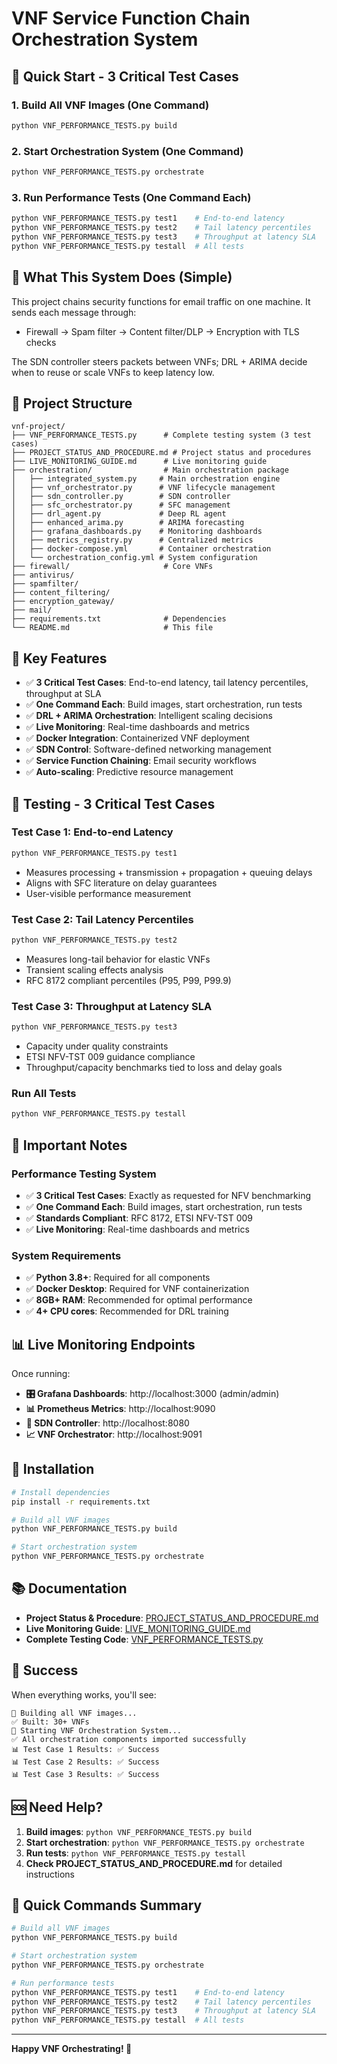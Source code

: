 # VNF Service Function Chain Orchestration System

## 🚀 **Quick Start - 3 Critical Test Cases**

### **1. Build All VNF Images (One Command)**
```bash
python VNF_PERFORMANCE_TESTS.py build
```

### **2. Start Orchestration System (One Command)**
```bash
python VNF_PERFORMANCE_TESTS.py orchestrate
```

### **3. Run Performance Tests (One Command Each)**
```bash
python VNF_PERFORMANCE_TESTS.py test1    # End-to-end latency
python VNF_PERFORMANCE_TESTS.py test2    # Tail latency percentiles
python VNF_PERFORMANCE_TESTS.py test3    # Throughput at latency SLA
python VNF_PERFORMANCE_TESTS.py testall  # All tests
```

## 🔧 **What This System Does (Simple)**

This project chains security functions for email traffic on one machine. It sends each message through:

- Firewall → Spam filter → Content filter/DLP → Encryption with TLS checks

The SDN controller steers packets between VNFs; DRL + ARIMA decide when to reuse or scale VNFs to keep latency low.

## 📁 **Project Structure**

```
vnf-project/
├── VNF_PERFORMANCE_TESTS.py      # Complete testing system (3 test cases)
├── PROJECT_STATUS_AND_PROCEDURE.md # Project status and procedures
├── LIVE_MONITORING_GUIDE.md      # Live monitoring guide
├── orchestration/                # Main orchestration package
│   ├── integrated_system.py     # Main orchestration engine
│   ├── vnf_orchestrator.py      # VNF lifecycle management
│   ├── sdn_controller.py        # SDN controller
│   ├── sfc_orchestrator.py      # SFC management
│   ├── drl_agent.py             # Deep RL agent
│   ├── enhanced_arima.py        # ARIMA forecasting
│   ├── grafana_dashboards.py    # Monitoring dashboards
│   ├── metrics_registry.py      # Centralized metrics
│   ├── docker-compose.yml       # Container orchestration
│   └── orchestration_config.yml # System configuration
├── firewall/                     # Core VNFs
├── antivirus/
├── spamfilter/
├── content_filtering/
├── encryption_gateway/
├── mail/
├── requirements.txt              # Dependencies
└── README.md                     # This file
```

## 🎯 **Key Features**

- ✅ **3 Critical Test Cases**: End-to-end latency, tail latency percentiles, throughput at SLA
- ✅ **One Command Each**: Build images, start orchestration, run tests
- ✅ **DRL + ARIMA Orchestration**: Intelligent scaling decisions
- ✅ **Live Monitoring**: Real-time dashboards and metrics
- ✅ **Docker Integration**: Containerized VNF deployment
- ✅ **SDN Control**: Software-defined networking management
- ✅ **Service Function Chaining**: Email security workflows
- ✅ **Auto-scaling**: Predictive resource management

## 🧪 **Testing - 3 Critical Test Cases**

### **Test Case 1: End-to-end Latency**
```bash
python VNF_PERFORMANCE_TESTS.py test1
```
- Measures processing + transmission + propagation + queuing delays
- Aligns with SFC literature on delay guarantees
- User-visible performance measurement

### **Test Case 2: Tail Latency Percentiles**
```bash
python VNF_PERFORMANCE_TESTS.py test2
```
- Measures long-tail behavior for elastic VNFs
- Transient scaling effects analysis
- RFC 8172 compliant percentiles (P95, P99, P99.9)

### **Test Case 3: Throughput at Latency SLA**
```bash
python VNF_PERFORMANCE_TESTS.py test3
```
- Capacity under quality constraints
- ETSI NFV-TST 009 guidance compliance
- Throughput/capacity benchmarks tied to loss and delay goals

### **Run All Tests**
```bash
python VNF_PERFORMANCE_TESTS.py testall
```

## 🚨 **Important Notes**

### **Performance Testing System**
- ✅ **3 Critical Test Cases**: Exactly as requested for NFV benchmarking
- ✅ **One Command Each**: Build images, start orchestration, run tests
- ✅ **Standards Compliant**: RFC 8172, ETSI NFV-TST 009
- ✅ **Live Monitoring**: Real-time dashboards and metrics

### **System Requirements**
- ✅ **Python 3.8+**: Required for all components
- ✅ **Docker Desktop**: Required for VNF containerization
- ✅ **8GB+ RAM**: Recommended for optimal performance
- ✅ **4+ CPU cores**: Recommended for DRL training

## 📊 **Live Monitoring Endpoints**

Once running:
- **🎛️ Grafana Dashboards**: http://localhost:3000 (admin/admin)
- **📊 Prometheus Metrics**: http://localhost:9090
- **🔧 SDN Controller**: http://localhost:8080
- **📈 VNF Orchestrator**: http://localhost:9091

## 🔧 **Installation**

```bash
# Install dependencies
pip install -r requirements.txt

# Build all VNF images
python VNF_PERFORMANCE_TESTS.py build

# Start orchestration system
python VNF_PERFORMANCE_TESTS.py orchestrate
```

## 📚 **Documentation**

- **Project Status & Procedure**: [PROJECT_STATUS_AND_PROCEDURE.md](PROJECT_STATUS_AND_PROCEDURE.md)
- **Live Monitoring Guide**: [LIVE_MONITORING_GUIDE.md](LIVE_MONITORING_GUIDE.md)
- **Complete Testing Code**: [VNF_PERFORMANCE_TESTS.py](VNF_PERFORMANCE_TESTS.py)

## 🎉 **Success**

When everything works, you'll see:
```
🚀 Building all VNF images...
✅ Built: 30+ VNFs
🚀 Starting VNF Orchestration System...
✅ All orchestration components imported successfully
📊 Test Case 1 Results: ✅ Success
📊 Test Case 2 Results: ✅ Success  
📊 Test Case 3 Results: ✅ Success
```

## 🆘 **Need Help?**

1. **Build images**: `python VNF_PERFORMANCE_TESTS.py build`
2. **Start orchestration**: `python VNF_PERFORMANCE_TESTS.py orchestrate`
3. **Run tests**: `python VNF_PERFORMANCE_TESTS.py testall`
4. **Check PROJECT_STATUS_AND_PROCEDURE.md** for detailed instructions

## 🚀 **Quick Commands Summary**

```bash
# Build all VNF images
python VNF_PERFORMANCE_TESTS.py build

# Start orchestration system
python VNF_PERFORMANCE_TESTS.py orchestrate

# Run performance tests
python VNF_PERFORMANCE_TESTS.py test1    # End-to-end latency
python VNF_PERFORMANCE_TESTS.py test2    # Tail latency percentiles
python VNF_PERFORMANCE_TESTS.py test3    # Throughput at latency SLA
python VNF_PERFORMANCE_TESTS.py testall  # All tests
```

---

**Happy VNF Orchestrating! 🚀**
